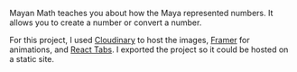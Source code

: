 Mayan Math teaches you about how the Maya represented numbers. It allows you to create a number or convert a number.

For this project, I used [Cloudinary](https://cloudinary.com/) to host the images, [Framer](https://www.framer.com/) for animations, and [React Tabs](https://www.framer.com/). I exported the project so it could be hosted on a static site.
